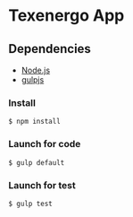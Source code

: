 # Texenergo App

## Dependencies
* [Node.js](https://nodejs.org/)
* [gulpjs](https://github.com/gulpjs/gulp/tree/v3.9.1/docs)

### Install
```
$ npm install
```

### Launch for code
```
$ gulp default
```

### Launch for test
```
$ gulp test
```
